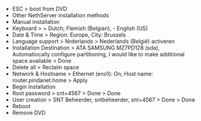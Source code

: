 * ESC > boot from DVD
* Other NethServer installation methods
* Manual installation
* Keyboard > + Dutch; Flemish (Belgian), - English (US)
* Date & Time > Region: Europe, City: Brussels
* Language support > Nrderlands > Nederlands (België) activeren
* Installation Destination > ATA SAMSUNG MZ7PD128 (sda), Automatiocally configure partitioning, I would like to make additional space available > Done
* Delete all > Reclaim space
* Network & Hostname > Ethernet (eno1): On, Host name: router.pindanet.home > Apply
* Begin Installation
* Root password > snt+4567 > Done > Done
* User creation > SNT Beheerder, sntbeheerder, snt+4567 > Done > Done
* Reboot
* Remove DVD
